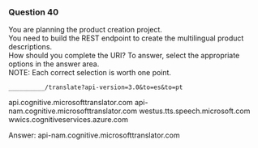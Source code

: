 ### Question 40

You are planning the product creation project.  
You need to build the REST endpoint to create the multilingual product descriptions.  
How should you complete the URI? To answer, select the appropriate options in the answer area.  
NOTE: Each correct selection is worth one point.

```url
__________/translate?api-version=3.0&to=es&to=pt
```

api.cognitive.microsofttranslator.com
api-nam.cognitive.microsofttranslator.com
westus.tts.speech.microsoft.com
wwics.cognitiveservices.azure.com

Answer:
api-nam.cognitive.microsofttranslator.com

